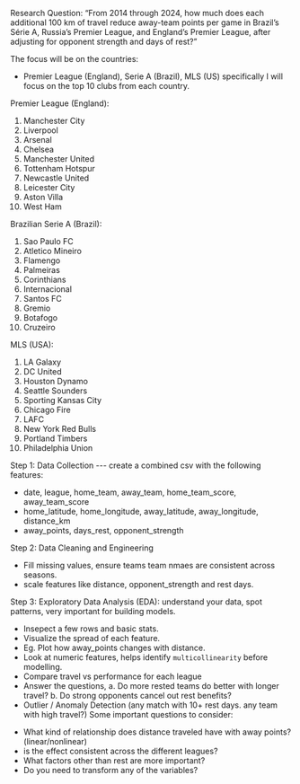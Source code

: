 Research Question: “From 2014 through 2024, how much does each additional 100 km of travel reduce away-team points per game in Brazil’s Série A, Russia’s Premier League, and England’s Premier League, after adjusting for opponent strength and days of rest?”

The focus will be on the countries:
* Premier League (England), Serie A (Brazil), MLS (US)
specifically I will focus on the top 10 clubs from each country.

Premier League (England):
1. Manchester City
2. Liverpool
3. Arsenal
4. Chelsea
5. Manchester United
6. Tottenham Hotspur
7. Newcastle United
8. Leicester City
9. Aston Villa
10. West Ham

Brazilian Serie A (Brazil):
1. Sao Paulo FC
2. Atletico Mineiro
3. Flamengo
4. Palmeiras
5. Corinthians
6. Internacional
7. Santos FC
8. Gremio
9. Botafogo
10. Cruzeiro

MLS (USA):
1. LA Galaxy
2. DC United
3. Houston Dynamo
4. Seattle Sounders
5. Sporting Kansas City
6. Chicago Fire
7. LAFC
8. New York Red Bulls
9. Portland Timbers
10. Philadelphia Union

Step 1: Data Collection --- create a combined csv with the following features:
* date, league, home_team, away_team, home_team_score, away_team_score
* home_latitude, home_longitude, away_latitude, away_longitude, distance_km
* away_points, days_rest, opponent_strength

Step 2: Data Cleaning and Engineering
* Fill missing values, ensure teams team nmaes are consistent across seasons.
* scale features like distance, opponent_strength and rest days.

Step 3: Exploratory Data Analysis (EDA): understand your data, spot patterns, very important for building models.
* Insepect a few rows and basic stats.
* Visualize the spread of each feature.
* Eg. Plot how away_points changes with distance.
* Look at numeric features, helps identify `multicollinearity` before modelling.
* Compare travel vs performance for each league
* Answer the questions, a. Do more rested teams do better with longer travel?
                        b. Do strong opponents cancel out rest benefits?
* Outlier / Anomaly Detection (any match with 10+ rest days. any team with high travel?)
Some important questions to consider:
- What kind of relationship does distance traveled have with away points? (linear/nonlinear)
- is the effect consistent across the different leagues?
- What factors other than rest are more important?
- Do you need to transform any of the variables?
